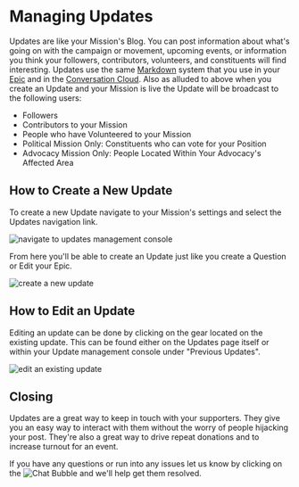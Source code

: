 # Managing Updates #
Updates are like your Mission's Blog. You can post information about what's going 
on with the campaign or movement, upcoming events, or information you think
your followers, contributors, volunteers, and constituents will find interesting.
Updates use the same [Markdown][3] system that you use in your [Epic][6] and in the 
[Conversation Cloud][7]. Also as alluded to above when you create an Update and 
your Mission is live the Update will be broadcast to the following users:

* Followers
* Contributors to your Mission
* People who have Volunteered to your Mission
* Political Mission Only: Constituents who can vote for your Position
* Advocacy Mission Only: People Located Within Your Advocacy's Affected Area

## How to Create a New Update ##
To create a new Update navigate to your Mission's settings and select the Updates
navigation link.

![navigate to updates management console][1]


From here you'll be able to create an Update just like you create a Question or 
Edit your Epic.

![create a new update][2]


## How to Edit an Update ##
Editing an update can be done by clicking on the gear located on the existing 
update. This can be found either on the Updates page itself or within your Update
management console under "Previous Updates".

![edit an existing update][4]


## Closing ##
Updates are a great way to keep in touch with your supporters. They give you an 
easy way to interact with them without the worry of people hijacking your post. 
They're also a great way to drive repeat donations and to increase turnout for an 
event.

If you have any questions or run into any issues let us know by clicking on 
the ![Chat Bubble][5] and we'll help get them resolved.



[1]: https://s3.amazonaws.com/sagebrew/long_term_static/help/navigate_to_updates.gif
[2]: https://s3.amazonaws.com/sagebrew/long_term_static/help/create_update.gif
[3]: /help/policies/markdown-formatting/
[4]: https://s3.amazonaws.com/sagebrew/long_term_static/help/edit_update.gif
[5]: https://s3.amazonaws.com/sagebrew/long_term_static/help/chat_bubble.png
[6]: /help/quest/epic-management/
[7]: /conversations/